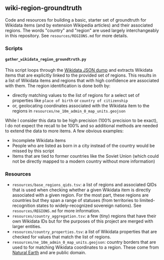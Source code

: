 ## wiki-region-groundtruth
Code and resources for building a basic, starter set of groundtruth for Wikidata items (and by extension Wikipedia articles) and their associated regions. The words "country" and "region" are used largely interchangeably in this repository. See `resources/REGIONS.md` for more details.

### Scripts
#### `gather_wikidata_region_groundtruth.py`
This script loops through the [Wikidata JSON dump](https://www.wikidata.org/wiki/Wikidata:Database_download#JSON_dumps_(recommended)) and extracts Wikidata items that are explicitly linked to the provided set of regions.
This results in a list of Wikidata items and regions that with high confidence are associated with them. The region identification is done both by:
  * directly matching values to the list of regions for a select set of properties like `place of birth` or `country of citizenship`
  * or, geolocating coordinates associated with the Wikidata item to the regions in `resources/ne_10m_admin_0_map_units.geojson` 

While I consider this data to be high precision (100% precision to be exact), I do not expect the recall to be 100% and so additional methods are needed to extend the data to more items. A few obvious examples:
* Incomplete Wikidata items
* People who are listed as born in a city instead of the country would be missed by this script
* Items that are tied to former countries like the Soviet Union (which could not be directly mapped to a modern country without more information)

### Resources
* `resources/base_regions_qids.tsv`: a list of regions and associated QIDs that is used when checking whether a given Wikidata item is directly associated with a given region.
For the most part, these regions are countries but they span a range of statuses (from territories to limited-recognition states to widely-recognized sovereign nations). See `resources/REGIONS.md` for more information. 
* `resources/country_aggregation.tsv`: a few (tiny) regions that have their own Wikidata IDs but for the purposes of this project are merged with larger entities.
* `resources/country_properties.tsv`: a list of Wikidata properties that are checked for values that match the list of regions.
* `resources/ne_10m_admin_0_map_units.geojson`: country borders that are used to for matching Wikidata coordinates to a region. These come from [Natural Earth](https://www.naturalearthdata.com/downloads/10m-cultural-vectors/10m-admin-0-details/) and are public domain.